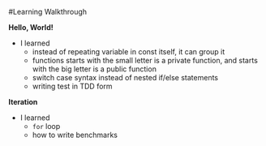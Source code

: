 #Learning Walkthrough

**Hello, World!**
- I learned
  - instead of repeating variable in const itself, it can group it
  - functions starts with the small letter is a private function, and starts with the big letter is a public function
  - switch case syntax instead of nested if/else statements
  - writing test in TDD form

**Iteration**
- I learned
  - <code>for</code> loop
  - how to write benchmarks